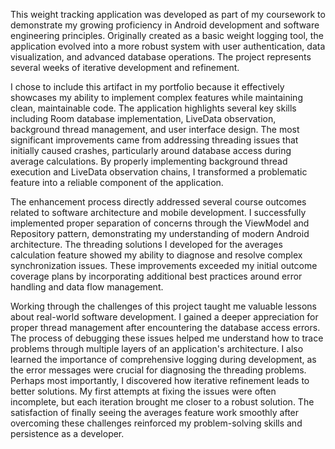 This weight tracking application was developed as part of my coursework to demonstrate my growing proficiency in Android development and software engineering principles. Originally created as a basic weight logging tool, the application evolved into a more robust system with user authentication, data visualization, and advanced database operations. The project represents several weeks of iterative development and refinement.

I chose to include this artifact in my portfolio because it effectively showcases my ability to implement complex features while maintaining clean, maintainable code. The application highlights several key skills including Room database implementation, LiveData observation, background thread management, and user interface design. The most significant improvements came from addressing threading issues that initially caused crashes, particularly around database access during average calculations. By properly implementing background thread execution and LiveData observation chains, I transformed a problematic feature into a reliable component of the application.

The enhancement process directly addressed several course outcomes related to software architecture and mobile development. I successfully implemented proper separation of concerns through the ViewModel and Repository pattern, demonstrating my understanding of modern Android architecture. The threading solutions I developed for the averages calculation feature showed my ability to diagnose and resolve complex synchronization issues. These improvements exceeded my initial outcome coverage plans by incorporating additional best practices around error handling and data flow management.

Working through the challenges of this project taught me valuable lessons about real-world software development. I gained a deeper appreciation for proper thread management after encountering the database access errors. The process of debugging these issues helped me understand how to trace problems through multiple layers of an application's architecture. I also learned the importance of comprehensive logging during development, as the error messages were crucial for diagnosing the threading problems. Perhaps most importantly, I discovered how iterative refinement leads to better solutions. My first attempts at fixing the issues were often incomplete, but each iteration brought me closer to a robust solution. The satisfaction of finally seeing the averages feature work smoothly after overcoming these challenges reinforced my problem-solving skills and persistence as a developer.
